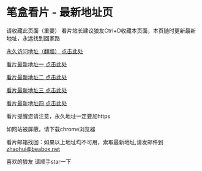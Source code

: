 # 笔盒看片 - 最新地址页

请收藏此页面（重要）
看片站长建议狼友Ctrl+D收藏本页面，本页随时更新最新地址，永远找到回家路

[永久访问地址（翻牆） 点击此处](https://beabox.net/)

[看片最新地址一 点击此处](https://iikc9twet5x.shop)

[看片最新地址二 点击此处](https://w8zdvm0qbf.wiki)

[看片最新地址三 点击此处](https://3tyc5nvz8gw6.shop)

[看片最新地址四 点击此处](https://mtrg5qwsy2x4.wiki)

看片提醒您请注意，永久地址一定要加https

如网站被屏蔽，请下载chrome浏览器

看片邮箱找回：如果以上地址均不可用，索取最新地址,请发邮件到 zhaohui@beabox.net

喜欢的狼友 请顺手star一下